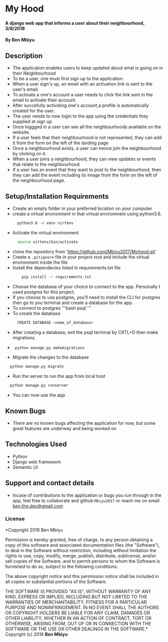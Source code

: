 # My Hood
#### A django web app that informs a user about their neighbourhood, 3/8/2018
#### By **Ben Mbiyu**
## Description
* The application enables users to keep updated about what is going on in their Neighbourhood
* To be a user, one must first sign up to the application.
* When a user sign's up, an email with an activation link is sent to the user's email.
* To activate a one's account a user needs to click the link sent in the email to activate their account.
* After succefully activating one's account,a profile is automatically created for the user.  
* The user needs to now login to the app using the credentials they supplied at sign up
* Once loggged in a user can see all the neighbourhoods available on the website.
* If a user feels that their neighbourhood is not represented, they can add it from the form on the left of the landing page
* Once a neighbourhood exists, a user can hence join the neighbourhood by clicking on it.
* When a user joins a neighbourhood, they can view updates or events that relate to the neighbourhood
* If a user has an event that they want to post to the neighbourhood, then they can add the event including its image from the form on the left of the neighbourhood page.

## Setup/Installation Requirements
* Create an empty folder in your preferred location on your computer
* create a virtual environment in that virtual environment using python3.6.
  ```bash
    python3.6 -m venv virtenv
  ```
* Activate the virtual environment
  ```bash
    source virtenv/bin/activate
  ```
* clone the repository from 'https://github.com/Mbiyu2017/Myhood.git'
* Create a `.gitignore` file in your project root and include the virtual environment inside the file
* Install the dependecies listed in requirements.txt file
  ```bash
      pip install -r requirements.txt
  ```
* Choose the database of your choice to connect to the app. Personally I used postgres for this project.
* If you choose to use postgres, you'll need to install the CLI for postgres then go to you terminal and create a database for the app.
* To connect to postgres
  '''bash
    psql
  '''
* To create the database
  ```bash
    CREATE DATABASE <name_of_database>
  ```
* After creating a database, exit the psql terminal by CRTL+D then make migrations.
*
  ```bash
   python manage.py makemigrations
  ```
* Migrate the changes to the database
```bash
  python manage.py migrate
```
* Run the server to run the app from local host
```bash
  python manage.py runserver
```
* You can now use the app
## Known Bugs
* There are no known bugs affecting the application for now, but some great features are underway and being worked on

## Technologies Used
* Python
* Django web framework
* Semantic UI

## Support and contact details
* Incase of contributions to the application or bugs you run through in the app, feel free to collaborate and github ```Mbiyu2017``` or reach me on email ben.the.dev@gmail.com
### License
*Copyright 2018 Ben Mbiyu

Permission is hereby granted, free of charge, to any person obtaining a copy of this software and associated documentation files (the "Software"), to deal in the Software without restriction, including without limitation the rights to use, copy, modify, merge, publish, distribute, sublicense, and/or sell copies of the Software, and to permit persons to whom the Software is furnished to do so, subject to the following conditions:

The above copyright notice and this permission notice shall be included in all copies or substantial portions of the Software.

THE SOFTWARE IS PROVIDED "AS IS", WITHOUT WARRANTY OF ANY KIND, EXPRESS OR IMPLIED, INCLUDING BUT NOT LIMITED TO THE WARRANTIES OF MERCHANTABILITY, FITNESS FOR A PARTICULAR PURPOSE AND NONINFRINGEMENT. IN NO EVENT SHALL THE AUTHORS OR COPYRIGHT HOLDERS BE LIABLE FOR ANY CLAIM, DAMAGES OR OTHER LIABILITY, WHETHER IN AN ACTION OF CONTRACT, TORT OR OTHERWISE, ARISING FROM, OUT OF OR IN CONNECTION WITH THE SOFTWARE OR THE USE OR OTHER DEALINGS IN THE SOFTWARE.*
Copyright (c) 2018 **Ben Mbiyu**
